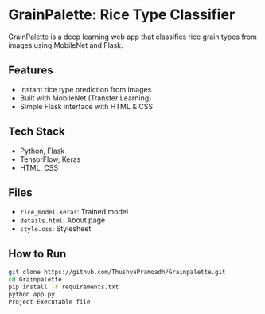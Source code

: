# GrainPalette: Rice Type Classifier

GrainPalette is a deep learning web app that classifies rice grain types from images using MobileNet and Flask.

## Features
- Instant rice type prediction from images
- Built with MobileNet (Transfer Learning)
- Simple Flask interface with HTML & CSS

## Tech Stack
- Python, Flask
- TensorFlow, Keras
- HTML, CSS

## Files
- `rice_model.keras`: Trained model
- `details.html`: About page
- `style.css`: Stylesheet

## How to Run
```bash
git clone https://github.com/ThushyaPramoadh/Grainpalette.git
cd Grainpalette
pip install -r requirements.txt
python app.py
Project Executable file
